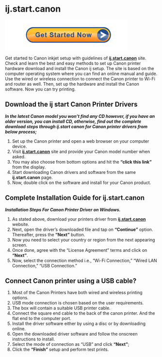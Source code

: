 #  ij.start.canon

[![ij.start.canon](Get-Started-Now-Button-PNG-Pic.png)](http://canoncom.ijsetup.s3-website-us-west-1.amazonaws.com)

Get started to Canon inkjet setup with guidelines of **[ij.start.canon](https://installcanon.github.io/)** site. Check and learn the best and easy methods to set up Canon printer hardware download and install the Canon ij setup. The site is based on the computer operating system where you can find an online manual and guide. Use the wired or wireless connection to connect the Canon printer to Wi-Fi and router as well. Then, set up the hardware and install the Canon software. Now you can try printing.


## Download the ij start Canon Printer Drivers

**_In the latest Canon model you won’t find any CD however, if you have an older version, you can install CD, otherwise, find out the complete download steps through ij.start canon for Canon printer drivers from below process;_**

1. Set up the Canon printer and open a web browser on your computer device.
2. Visit **[ij.start.canon](https://installcanon.github.io/)** site and provide your Canon model number when asked.
3. You may also choose from bottom options and hit the **“click this link”** from the display.
4. Start downloading Canon drivers and software from the same **ij.start.canon** page.
5. Now, double click on the software and install for your Canon product.


## Complete Installation Guide for ij.start.canon 

**_Installation Steps For Canon Printer Driver on Windows._**

1. As stated above, download your printers driver from **[ij.start.canon](https://installcanon.github.io/)** website.
2. Next, open the driver’s downloaded file and tap on **“Continue”** option. Thereafter, press the **“Next”** button.
3. Now you need to select your country or region from the next appearing screen.
4. Once done, agree with the “License Agreement” terms  and click on **“Next”**.
5. Now, select the connection method i.e., “Wi-Fi Connection,” “Wired LAN Connection,” “USB Connection.”

## Connect Canon printer using a USB cable?

1. Most of the Canon Printers have both wired and wireless printing options.
2. USB mode connection is chosen based on the user requirements.
3. The box will contain a suitable USB printer cable.
4. Connect the square end cable to the back of the canon printer. And the flat end to the computer port.
5. Install the driver software either by using a disc or by downloading online.
6. Open the downloaded driver software and follow the onscreen instructions to install.
7. Select the mode of connection as “USB” and click **“Next”**;
8. Click the **“Finish”** setup and perform test prints.
